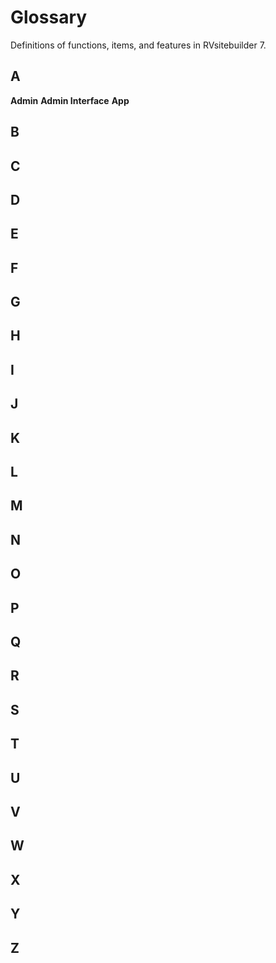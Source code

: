 # Glossary

Definitions of functions, items, and features in RVsitebuilder 7.

## A
**Admin**
**Admin Interface**
**App**

## B

## C

## D

## E

## F

## G

## H

## I

## J

## K

## L

## M

## N

## O

## P

## Q

## R

## S

## T

## U

## V

## W

## X

## Y

## Z